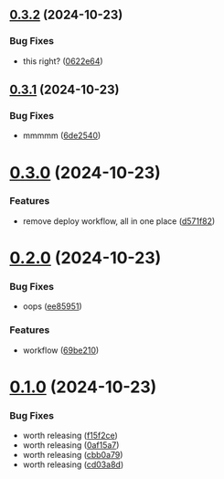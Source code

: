 ## [0.3.2](https://github.com/olipayne/Arduino-Morse-Radio/compare/v0.3.1...v0.3.2) (2024-10-23)


### Bug Fixes

* this right? ([0622e64](https://github.com/olipayne/Arduino-Morse-Radio/commit/0622e64392dcce7a5e4f41c3d5fe3654b045d030))



## [0.3.1](https://github.com/olipayne/Arduino-Morse-Radio/compare/v0.3.0...v0.3.1) (2024-10-23)


### Bug Fixes

* mmmmm ([6de2540](https://github.com/olipayne/Arduino-Morse-Radio/commit/6de25402f01f9041bb6b94ecbcd00e97339f1457))



# [0.3.0](https://github.com/olipayne/Arduino-Morse-Radio/compare/v0.2.0...v0.3.0) (2024-10-23)


### Features

* remove deploy workflow, all in one place ([d571f82](https://github.com/olipayne/Arduino-Morse-Radio/commit/d571f82a71f60dcb6eb4694028f79026a799469b))



# [0.2.0](https://github.com/olipayne/Arduino-Morse-Radio/compare/v0.1.0...v0.2.0) (2024-10-23)


### Bug Fixes

* oops ([ee85951](https://github.com/olipayne/Arduino-Morse-Radio/commit/ee85951b64d74c6eab887bae1d81a2edd825672c))


### Features

* workflow ([69be210](https://github.com/olipayne/Arduino-Morse-Radio/commit/69be2109f2e8e241a116aee698a4936a62032635))



# [0.1.0](https://github.com/olipayne/Arduino-Morse-Radio/compare/cd03a8dc7021ee341e4d782ddd01ad7a9da0ab0b...v0.1.0) (2024-10-23)


### Bug Fixes

* worth releasing ([f15f2ce](https://github.com/olipayne/Arduino-Morse-Radio/commit/f15f2ce21881efae1c9af52cc745135cffb5ee42))
* worth releasing ([0af15a7](https://github.com/olipayne/Arduino-Morse-Radio/commit/0af15a7f92b22bd1bdedc0701963db4d51edd743))
* worth releasing ([cbb0a79](https://github.com/olipayne/Arduino-Morse-Radio/commit/cbb0a79f94fe4f5c13b1fff8ea17fccdd477f575))
* worth releasing ([cd03a8d](https://github.com/olipayne/Arduino-Morse-Radio/commit/cd03a8dc7021ee341e4d782ddd01ad7a9da0ab0b))



